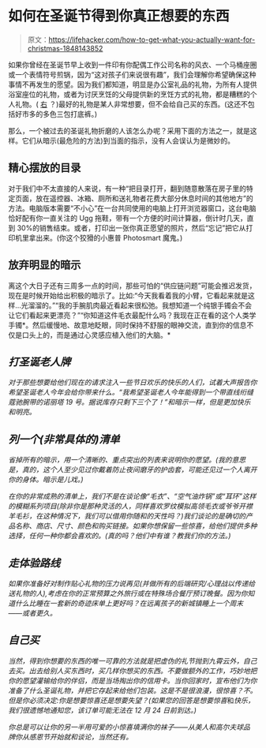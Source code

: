 # 如何在圣诞节得到你真正想要的东西

> 原文：<https://lifehacker.com/how-to-get-what-you-actually-want-for-christmas-1848143852>

如果你曾经在圣诞节早上收到一件印有你配偶工作公司名称的风衣、一个马桶座圈或一个表情符号煎锅，因为“这对孩子们来说很有趣”，我们会理解你希望确保这种事情不再发生的愿望。因为我们都知道，明显是办公室礼品的礼物，为所有人提供浴室座位的礼物，或者为讨厌烹饪的父母提供新的烹饪方式的礼物，都是糟糕的个人礼物。( [右](https://lifehacker.com/these-are-the-worst-christmas-gifts-lifehacker-readers-1848142392) ？)最好的礼物是某人非常想要，但不会给自己买的东西。(这还不包括好市多的多色三包打底裤。)



那么，一个被过去的圣诞礼物折磨的人该怎么办呢？采用下面的方法之一，就是这样。它们从暗示(最危险的方法)到当面的指示，没有人会误认为是微妙的。

## 精心摆放的目录

对于我们中不太直接的人来说，有一种“把目录打开，翻到随意散落在房子里的特定页面，放在遥控器、冰箱、厕所和送礼物者花费大部分休息时间的其他地方”的方法。电脑版本需要“不小心”在一台共同使用的电脑上打开浏览器窗口，这台电脑恰好配有你一直关注的 Ugg 拖鞋，带有一个方便的时间计算器，倒计时几天，直到 30%的销售结束。或者，打印出一张你真正愿望的照片，然后“忘记”把它从打印机里拿出来。(你这个狡猾的小惠普 Photosmart 魔鬼。)

## 放弃明显的暗示

离这个大日子还有三周多一点的时间，那些可怕的“供应链问题”可能会推迟发货，现在是时候开始给出积极的暗示了。比如:“今天我看着我的小臂，它看起来就是这样...光溜溜的。”“我的手腕肌肉最近看起来很松弛。我想知道一个纯银手镯会不会让它们看起来更漂亮？”“你知道这件毛衣最配什么吗？我现在正在看的这个人类学手镯*。然后缓慢地、故意地眨眼，同时保持不舒服的眼神交流，直到你的信息不仅是口头上的，而是通过心灵感应植入他们的大脑。*

## ***打圣诞老人牌***

*对于那些想要给他们现在的请求注入一些节日欢乐的快乐的人们，试着大声报告你希望圣诞老人今年会给你带来什么。“我希望圣诞老人今年能得到一个带直线绗缝蔻驰腕带的诺丽塔 19 号。据说库存只剩下三个了！”和暗示一样，但是更加快乐和明亮。*

## *列一个(非常具体的)清单*

*省掉所有的暗示，用一个清晰的、重点突出的列表来说明你的愿望。(我的意思是，真的，这个人至少见过你戴着防止夜间磨牙的护齿套，可能还见过一个人离开你的身体。暗示是儿戏。)*

*在你的非常成熟的清单上，我们不是在谈论像“毛衣”、“空气油炸锅”或“耳环”这样的模糊系列项目(除非你是那种灵活的人，同样喜欢罗纹模拟高领毛衣或爷爷开襟羊毛衫，在这种情况下，我们可以借用你随和的天性吗？)我们谈论的是确切的产品名称、商店、尺寸、颜色和购买链接。如果你想保留一些惊喜，给他们提供多种选择，任何一种你都会喜欢的。(真的吗？他们中有谁？教我们你的方法。)*

## ***走体验路线***

*如果你准备好对制作贴心礼物的压力说再见(并做所有的后端研究/心理战以传递给送礼物的人),考虑在你的正常预算之外旅行或在特殊场合餐厅预订晚餐。因为你知道什么比睡在一套新的奇迹床单上更好吗？在远离孩子的新城镇睡上一个周末——或者更久。*

## *自己买*

*当然，得到你想要的东西的唯一可靠的方法就是把虚伪的礼节抛到九霄云外，自己去买。出去给别人买东西时，买几样你想买的东西。不要做额外的工作，巧妙地把你的愿望灌输给你的伴侣，而是当场掏出你的信用卡。当你回家时，宣布他们为你准备了什么圣诞礼物，并把它存起来给他们包装。这是不是很浪漫，很惊喜？不。但是你必须决定:你是想要惊喜还是想要失望？(如果您的回答是想要惊喜*和*快乐，我们很遗憾地通知您，该订单可能无法在 12 月 24 日前到达。)*

*你总是可以让你的另一半用可爱的小惊喜填满你的袜子——从美人和高尔夫球品牌你从感恩节开始就和谈论，当然还有。*